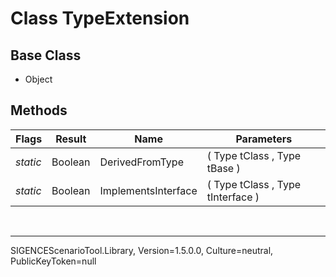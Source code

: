 # Class TypeExtension
## Base Class
- Object
## Methods
Flags|Result|Name|Parameters
-|-|-|-
*static*|Boolean|DerivedFromType|( Type tClass , Type tBase )
*static*|Boolean|ImplementsInterface|( Type tClass , Type tInterface )

<br /><hr />
SIGENCEScenarioTool.Library, Version=1.5.0.0, Culture=neutral, PublicKeyToken=null
